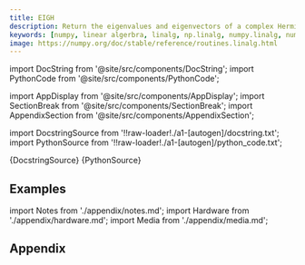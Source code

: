 ```yaml
---
title: EIGH
description: Return the eigenvalues and eigenvectors of a complex Hermitian (conjugate symmetric) or a real symmetric matrix.  Returns two objects, a 1-D array containing the eigenvalues of `a`, and a 2-D square array or matrix (depending on the input type) of the corresponding eigenvectors (in columns).
keywords: [numpy, linear algerbra, linalg, np.linalg, numpy.linalg, numpy.linalg.eigh]
image: https://numpy.org/doc/stable/reference/routines.linalg.html
---
```


[//]: # (Custom component imports)

import DocString from '@site/src/components/DocString';
import PythonCode from '@site/src/components/PythonCode';

import AppDisplay from '@site/src/components/AppDisplay';
import SectionBreak from '@site/src/components/SectionBreak';
import AppendixSection from '@site/src/components/AppendixSection';

[//]: # (Docstring)

import DocstringSource from '!!raw-loader!./a1-[autogen]/docstring.txt';
import PythonSource from '!!raw-loader!./a1-[autogen]/python_code.txt';


<DocString>{DocstringSource}</DocString>
<PythonCode GLink='NUMPY/linalg/EIGH/EIGH.py'>{PythonSource}</PythonCode>


<SectionBreak />

    

[//]: # (Examples)

## Examples

<AppDisplay 
  GLink='NUMPY/linalg/EIGH'
  nodeLabel='EIGH'>
</AppDisplay>

<SectionBreak />

    

[//]: # (Appendix)

import Notes from './appendix/notes.md';
import Hardware from './appendix/hardware.md';
import Media from './appendix/media.md';

## Appendix

<AppendixSection index={0} folderPath='nodes/NUMPY/linalg/EIGH/appendix/'><Notes /></AppendixSection>
<AppendixSection index={1} folderPath='nodes/NUMPY/linalg/EIGH/appendix/'><Hardware /></AppendixSection>
<AppendixSection index={2} folderPath='nodes/NUMPY/linalg/EIGH/appendix/'><Media /></AppendixSection>


